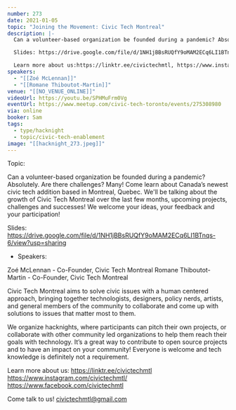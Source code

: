 ```yaml
---
number: 273
date: 2021-01-05
topic: "Joining the Movement: Civic Tech Montreal"
description: |-
  Can a volunteer-based organization be founded during a pandemic? Absolutely. Are there challenges? Many! Come learn about Canada’s newest civic tech addition based in Montreal, Quebec. We'll be talking about the growth of Civic Tech Montreal over the last few months, upcoming projects, challenges and successes! We welcome your ideas, your feedback and your participation!

  Slides: https://drive.google.com/file/d/1NH1jBBsRUQfY9oMAM2ECq6LI1BTnqs-6/view?usp=sharing

  Learn more about us:https://linktr.ee/civictechmtl, https://www.instagram.com/civictechmtl/, https://www.facebook.com/civictechmtl
speakers:
  - "[[Zoé McLennan]]"
  - "[[Romane Thiboutot-Martin]]"
venue: "[[NO_VENUE_ONLINE]]"
videoUrl: https://youtu.be/SPHMuFrm0Vg
eventUrl: https://www.meetup.com/civic-tech-toronto/events/275308980
via: online
booker: Sam
tags:
  - type/hacknight
  - topic/civic-tech-enablement
image: "[[hacknight_273.jpeg]]"
---
```


Topic:

Can a volunteer-based organization be founded during a pandemic? Absolutely. Are there challenges? Many! Come learn about Canada’s newest civic tech addition based in Montreal, Quebec. We'll be talking about the growth of Civic Tech Montreal over the last few months, upcoming projects, challenges and successes! We welcome your ideas, your feedback and your participation!

Slides: https://drive.google.com/file/d/1NH1jBBsRUQfY9oMAM2ECq6LI1BTnqs-6/view?usp=sharing

+ Speakers:

Zoé McLennan - Co-Founder, Civic Tech Montreal
Romane Thiboutot-Martin - Co-Founder, Civic Tech Montreal

Civic Tech Montreal aims to solve civic issues with a human centered approach, bringing together technologists, designers, policy nerds, artists, and general members of the community to collaborate and come up with solutions to issues that matter most to them.

We organize hacknights, where participants can pitch their own projects, or collaborate with other community led organizations to help them reach their goals with technology. It’s a great way to contribute to open source projects and to have an impact on your community! Everyone is welcome and tech knowledge is definitely not a requirement.

Learn more about us:
https://linktr.ee/civictechmtl
https://www.instagram.com/civictechmtl/
https://www.facebook.com/civictechmtl

Come talk to us!
civictechmtl@gmail.com
